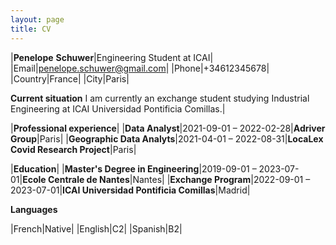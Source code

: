 ```yaml
---
layout: page
title: CV
---
```

|**Penelope**  **Schuwer**|Engineering Student at ICAI|
|Email|penelope.schuwer@gmail.com|
|Phone|+34612345678|
|Country|France|
|City|Paris|

**Current situation**
I am currently an exchange student studying Industrial Engineering at ICAI Universidad Pontificia Comillas.|


|**Professional experience**|
|**Data Analyst**|2021-09-01 – 2022-02-28|**Adriver Group**|Paris|
|**Geographic Data Analyts**|2021-04-01 – 2022-08-31|**LocaLex Covid Research Project**|Paris|


|**Education**|
|**Master's Degree in Engineering**|2019-09-01 – 2023-07-01|**Ecole Centrale de Nantes**|Nantes|
|**Exchange Program**|2022-09-01 – 2023-07-01|**ICAI Universidad Pontificia Comillas**|Madrid|


**Languages**

|French|Native|
|English|C2|
|Spanish|B2|






